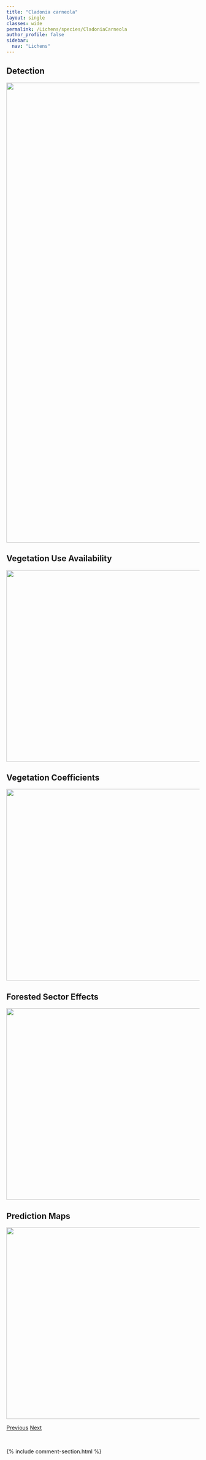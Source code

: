 ```yaml
---
title: "Cladonia carneola"
layout: single
classes: wide
permalink: /Lichens/species/CladoniaCarneola
author_profile: false
sidebar:
  nav: "Lichens"
---
```


<h2>Detection</h2>

<a href="https://drive.google.com/uc?export=view&id=1uKRqpkySm8r22bcgutMc9Fzq7q4RaU9Z">
<img src="https://drive.google.com/uc?export=view&id=1uKRqpkySm8r22bcgutMc9Fzq7q4RaU9Z" height = "1200" width = "800">
</a>


<h2>Vegetation Use Availability</h2>

<a href="https://drive.google.com/uc?export=view&id=1BwDft5hpoKW0ohqoYam5QrmZZxmXlC6k">
<img src="https://drive.google.com/uc?export=view&id=1BwDft5hpoKW0ohqoYam5QrmZZxmXlC6k" height = "500" width = "1000">
</a>


<h2>Vegetation Coefficients</h2>

<a href="https://drive.google.com/uc?export=view&id=1kTLxGhQa-4Ap3eScy-XPtGebXl5GSlCy">
<img src="https://drive.google.com/uc?export=view&id=1kTLxGhQa-4Ap3eScy-XPtGebXl5GSlCy" height = "500" width = "1000">
</a>


<h2>Forested Sector Effects</h2>

<a href="https://drive.google.com/uc?export=view&id=1Qjp_CW1qvJ-5JeyTfmuJMvGfc4ZQFs09">
<img src="https://drive.google.com/uc?export=view&id=1Qjp_CW1qvJ-5JeyTfmuJMvGfc4ZQFs09" height = "500" width = "1000">
</a>


<h2>Prediction Maps</h2>

<a href="https://drive.google.com/uc?export=view&id=113s90T4ysM5eenF6FMYQNvq5zkJUtLWG">
<img src="https://drive.google.com/uc?export=view&id=113s90T4ysM5eenF6FMYQNvq5zkJUtLWG" height = "500" width = "1000">
</a>


<a href="/DevelopmentWebsite/Lichens/species/CladoniaCariosa" class="pagination--pager" title="Cladonia cariosa">Previous</a> <a href="/DevelopmentWebsite/Lichens/species/CladoniaCenotea" class="pagination--pager" title="Cladonia cenotea">Next</a>

<p>&nbsp;</p>

{% include comment-section.html %}
